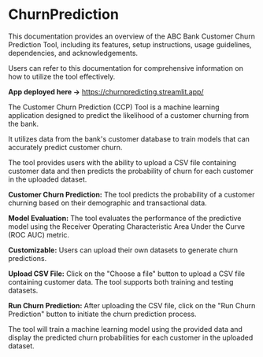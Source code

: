 # ChurnPrediction

This documentation provides an overview of the ABC Bank Customer Churn Prediction Tool, including its features, setup instructions, usage guidelines, dependencies, and acknowledgements. 

Users can refer to this documentation for comprehensive information on how to utilize the tool effectively.

**App deployed here ->** https://churnpredicting.streamlit.app/

The Customer Churn Prediction (CCP) Tool is a machine learning application designed to predict the likelihood of a customer churning from the bank. 

It utilizes data from the bank's customer database to train models that can accurately predict customer churn. 

The tool provides users with the ability to upload a CSV file containing customer data and then predicts the probability of churn for each customer in the uploaded dataset.

**Customer Churn Prediction:** The tool predicts the probability of a customer churning based on their demographic and transactional data.

**Model Evaluation:** The tool evaluates the performance of the predictive model using the Receiver Operating Characteristic Area Under the Curve (ROC AUC) metric.

**Customizable:** Users can upload their own datasets to generate churn predictions.

**Upload CSV File:** Click on the "Choose a file" button to upload a CSV file containing customer data. The tool supports both training and testing datasets.

**Run Churn Prediction:** After uploading the CSV file, click on the "Run Churn Prediction" button to initiate the churn prediction process. 

The tool will train a machine learning model using the provided data and display the predicted churn probabilities for each customer in the uploaded dataset.
